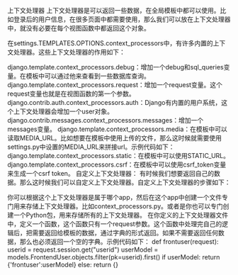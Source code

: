 上下文处理器
上下文处理器是可以返回一些数据，在全局模板中都可以使用。比如登录后的用户信息，在很多页面中都需要使用，那么我们可以放在上下文处理器中，就没有必要在每个视图函数中都返回这个对象。

在settings.TEMPLATES.OPTIONS.context_processors中，有许多内置的上下文处理器。这些上下文处理器的作用如下：

django.template.context_processors.debug：增加一个debug和sql_queries变量。在模板中可以通过他来查看到一些数据库查询。
django.template.context_processors.request：增加一个request变量。这个request变量也就是在视图函数的第一个参数。
django.contrib.auth.context_processors.auth：Django有内置的用户系统，这个上下文处理器会增加一个user对象。
django.contrib.messages.context_processors.messages：增加一个messages变量。
django.template.context_processors.media：在模板中可以读取MEDIA_URL。比如想要在模板中使用上传的文件，那么这时候就需要使用settings.py中设置的MEDIA_URL来拼接url。示例代码如下：
<img src="" />
django.template.context_processors.static：在模板中可以使用STATIC_URL。
django.template.context_processors.csrf：在模板中可以使用csrf_token变量来生成一个csrf token。
自定义上下文处理器：
有时候我们想要返回自己的数据。那么这时候我们可以自定义上下文处理器。自定义上下文处理器的步骤如下：

你可以根据这个上下文处理器是属于哪个app，然后在这个app中创建一个文件专门用来存储上下文处理器。比如context_processors.py。或者是你也可以专门创建一个Python包，用来存储所有的上下文处理器。
在你定义的上下文处理器文件中，定义一个函数，这个函数只有一个request参数。这个函数中处理完自己的逻辑后，把需要返回给模板的数据，通过字典的形式返回。如果不需要返回任何数据，那么也必须返回一个空的字典。示例代码如下：
 def frontuser(request):
   userid = request.session.get("userid")
   userModel = models.FrontendUser.objects.filter(pk=userid).first()
   if userModel:
     return {'frontuser':userModel}
   else:
     return {}